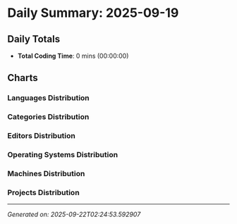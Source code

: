 # Daily Summary: 2025-09-19

## Daily Totals
- **Total Coding Time**: 0 mins (00:00:00)

## Charts

### Languages Distribution

### Categories Distribution

### Editors Distribution

### Operating Systems Distribution

### Machines Distribution

### Projects Distribution

---
*Generated on: 2025-09-22T02:24:53.592907*
